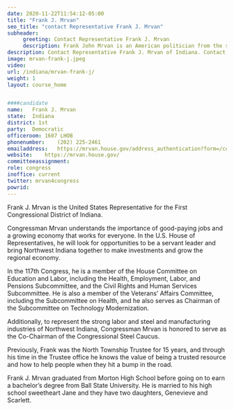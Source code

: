 ```yaml
---
date: 2020-11-22T11:54:12-05:00
title: "Frank J. Mrvan"
seo_title: "contact Representative Frank J. Mrvan"
subheader:
     greeting: Contact Representative Frank J. Mrvan 
     description: Frank John Mrvan is an American politician from the state of Indiana. He is the U.S. Representative from Indiana's 1st congressional district, and has served in that position since 2021. From 2005-2021, Mrvan served as the township trustee for North Township, Indiana.
description: Contact Representative Frank J. Mrvan of Indiana. Contact information for Frank J. Mrvan includes email address, phone number, and mailing address.
image: mrvan-frank-j.jpeg
video: 
url: /indiana/mrvan-frank-j/
weight: 1
layout: course_home


####candidate
name:	Frank J. Mrvan
state:	Indiana
district: 1st
party:	Democratic
officeroom:	1607 LHOB
phonenumber:	(202) 225-2461
emailaddress:	https://mrvan.house.gov/address_authentication?form=/contact
website:	https://mrvan.house.gov/
committeeassignment: 
role: congress
inoffice: current
twitter: mrvan4congress
powrid: 
---
```


Frank J. Mrvan is the United States Representative for the First Congressional District of Indiana.

Congressman Mrvan understands the importance of good-paying jobs and a growing economy that works for everyone. In the U.S. House of Representatives, he will look for opportunities to be a servant leader and bring Northwest Indiana together to make investments and grow the regional economy.  

In the 117th Congress, he is a member of the House Committee on Education and Labor, including the Health, Employment, Labor, and Pensions Subcommittee, and the Civil Rights and Human Services Subcommittee. He is also a member of the Veterans’ Affairs Committee, including the Subcommittee on Health, and he also serves as Chairman of the Subcommittee on Technology Modernization.  

Additionally, to represent the strong labor and steel and manufacturing industries of Northwest Indiana, Congressman Mrvan is honored to serve as the Co-Chairman of the Congressional Steel Caucus.

Previously, Frank was the North Township Trustee for 15 years, and through his time in the Trustee office he knows the value of being a trusted resource and how to help people when they hit a bump in the road. 

Frank J. Mrvan graduated from Morton High School before going on to earn a bachelor’s degree from Ball State University.  He is married to his high school sweetheart Jane and they have two daughters, Genevieve and Scarlett.